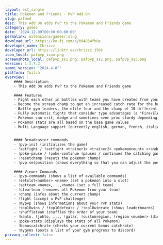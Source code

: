```yaml
---
layout: ext_single
title: Pokemon and Friends - PvP Add On
slug: pafmod
desc: This Add On adds PvP to the Pokemon and Friends game
category: games
date: '2024-12-09T00:00:00-00:00'
permalink: extensions/games/:slug
download_url: https://ko-fi.com/s/094864fb0a
developer_name: Chrizzz
developer_url: https://linktr.ee/chrizzz_1508
icon_local: pafpvp_icon.png
screenshots_local: pafpvp_ss1.png, pafpvp_ss2.png, pafpvp_ss3.png
version: 1.1.7.2
sammi_version: '2024.4.0^'
platform: Twitch
overview: |
    #### Description
    - This Add On adds PvP to the Pokemon and Friends game
    
    #### Features
    - Fight each other in battles with teams you have created from your caught Pokemon or with randomly assigned Pokemon
    - Become the stream champ to get an increased catch rate for the base game until someone else defeats you
    - Battle gym leaders, the elite four and the champ of 10 different regions with over 100 different trainers
    - Fully automatic fights that consider type advantages (a "Fire/Electro" Pokemon will for example attack a water type Pokemon always with electro attacks)
    - Pokemon can crit, dodge and sometimes even proc sturdy depending on how often you pet them
    - Pokemon stats are all based on the base game values
    - Multi Language support (currently english, german, french, italian, spanish and portuguese) 

    
    #### Broadcaster commands
    - !pvp-init (initializes the game)
    - !setfight / !setfight <trainer1> <trainer2> <pokemoncount> <random?>
    - !poke-pause / !poke-continue (pauses / continues the catching game)
    - !resetchamp (resets the pokemon champ)
    - !pvp-setposition (shows everything so that you can adjust the positions)
    
    #### Viewer Commands
    - !pvp-commands (shows a list of available commands)
    - !setslot<number> <name> (set a pokemon into a slot)
    - !setteam <name>,...,<name> (set a full team)
    - !clearteam (removes all Pokemon from your team)
    - !champ (infos about the current champ)
    - !fight (accept a PvP challenge)
    - !mypvp (shows informations about your PvP stats)
    - !top10wins / !top10defeats / !top10winrate (shows leaderboards)
    - !shuffleteam (shuffles the order of your team)
    - !kanto, !johto, ..., !galar, !customregion, !region <number> (displays information about the current region)
    - !poke-stats (displays the stats of all Pokemon)
    - !bonuscatchrate (checks your current bonus catchrate)
    - !mygyms (posts a list of your gym progress to discord)
privacy_collect: false
---
```

